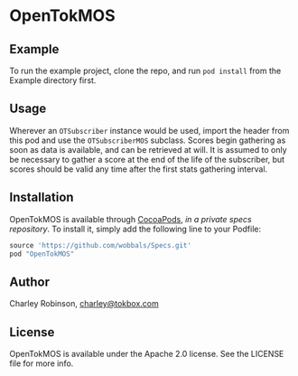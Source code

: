 # OpenTokMOS

## Example

To run the example project, clone the repo, and run `pod install` from the 
Example directory first.

## Usage

Wherever an `OTSubscriber` instance would be used, import the header from this
pod and use the `OTSubscriberMOS` subclass. Scores begin gathering as soon as
data is available, and can be retrieved at will. It is assumed to only be
necessary to gather a score at the end of the life of the subscriber, but scores
should be valid any time after the first stats gathering interval.

## Installation

OpenTokMOS is available through [CocoaPods](http://cocoapods.org), *in a private
specs repository*. To install it, simply add the following line to your Podfile:

```ruby
source 'https://github.com/wobbals/Specs.git'
pod "OpenTokMOS"
```

## Author

Charley Robinson, charley@tokbox.com

## License

OpenTokMOS is available under the Apache 2.0 license. 
See the LICENSE file for more info.
